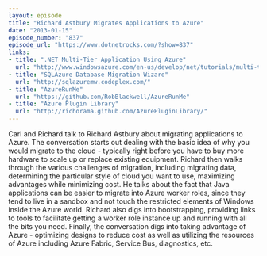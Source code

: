```yaml
---
layout: episode
title: "Richard Astbury Migrates Applications to Azure"
date: "2013-01-15"
episode_number: "837"
episode_url: "https://www.dotnetrocks.com/?show=837"
links:
- title: ".NET Multi-Tier Application Using Azure"
  url: "http://www.windowsazure.com/en-us/develop/net/tutorials/multi-tier-web-site/1-overview/"
- title: "SQLAzure Database Migration Wizard"
  url: "http://sqlazuremw.codeplex.com/"
- title: "AzureRunMe"
  url: "https://github.com/RobBlackwell/AzureRunMe"
- title: "Azure Plugin Library"
  url: "http://richorama.github.com/AzurePluginLibrary/"
---
```


Carl and Richard talk to Richard Astbury about migrating applications to Azure. The conversation starts out dealing with the basic idea of why you would migrate to the cloud - typically right before you have to buy more hardware to scale up or replace existing equipment. Richard then walks through the various challenges of migration, including migrating data, determining the particular style of cloud you want to use, maximizing advantages while minimizing cost. He talks about the fact that Java applications can be easier to migrate into Azure worker roles, since they tend to live in a sandbox and not touch the restricted elements of Windows inside the Azure world. Richard also digs into bootstrapping, providing links to tools to facilitate getting a worker role instance up and running with all the bits you need. Finally, the conversation digs into taking advantage of Azure - optimizing designs to reduce cost as well as utilizing the resources of Azure including Azure Fabric, Service Bus, diagnostics, etc.
